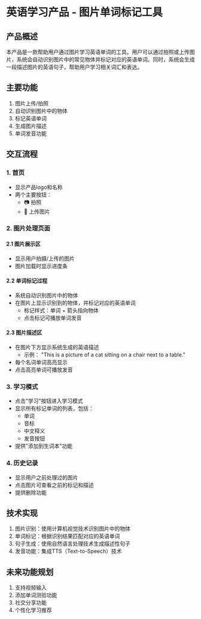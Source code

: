 # 英语学习产品 - 图片单词标记工具

## 产品概述
本产品是一款帮助用户通过图片学习英语单词的工具。用户可以通过拍照或上传图片，系统会自动识别图片中的常见物体并标记对应的英语单词。同时，系统会生成一段描述图片的英语句子，帮助用户学习相关词汇和表达。

## 主要功能
1. 图片上传/拍照
2. 自动识别图片中的物体
3. 标记英语单词
4. 生成图片描述
5. 单词发音功能

## 交互流程

### 1. 首页
- 显示产品logo和名称
- 两个主要按钮：
  - 📷 拍照
  - 📂 上传图片

### 2. 图片处理页面
#### 2.1 图片展示区
- 显示用户拍摄/上传的图片
- 图片加载时显示进度条

#### 2.2 单词标记过程
- 系统自动识别图片中的物体
- 在图片上显示识别到的物体，并标记对应的英语单词
  - 标记样式：单词 + 箭头指向物体
  - 点击标记可播放单词发音

#### 2.3 图片描述区
- 在图片下方显示系统生成的英语描述
  - 示例： "This is a picture of a cat sitting on a chair next to a table."
- 每个名词单词高亮显示
- 点击高亮单词可播放发音

### 3. 学习模式
- 点击"学习"按钮进入学习模式
- 显示所有标记单词的列表，包括：
  - 单词
  - 音标
  - 中文释义
  - 发音按钮
- 提供"添加到生词本"功能

### 4. 历史记录
- 显示用户之前处理过的图片
- 点击图片可查看之前的标记和描述
- 提供删除功能

## 技术实现
1. 图片识别：使用计算机视觉技术识别图片中的物体
2. 单词标记：根据识别结果匹配对应的英语单词
3. 句子生成：使用自然语言处理技术生成描述性句子
4. 发音功能：集成TTS（Text-to-Speech）技术

## 未来功能规划
1. 支持视频输入
2. 添加单词测验功能
3. 社交分享功能
4. 个性化学习推荐